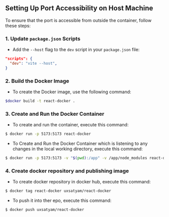 ## Setting Up Port Accessibility on Host Machine

To ensure that the port is accessible from outside the container, follow these steps:

### 1. Update `package.json` Scripts

- Add the `--host` flag to the `dev` script in your `package.json` file:

```json
"scripts": {
  "dev": "vite --host",
}
```

### 2. Build the Docker Image
- To create the Docker image, use the following command:

```bash
$docker build -t react-docker .
```
### 3. Create and Run the Docker Container
- To create and run the container, execute this command:

```bash
$ docker run -p 5173:5173 react-docker
```


- To Create and Run the Docker Container which is listening to any changes in the local working directory, execute this command:

```bash
$ docker run -p 5173:5173 -v "$(pwd):/app" -v /app/node_modules react-docker
```

### 4. Create docker repository and publishing image
- To create docker repository in docker hub, execute this command:

```bash
$ docker tag react-docker uxsatyam/react-docker 
```


- To push it into ther epo, execute this command:

```bash
$ docker push uxsatyam/react-docker
```
